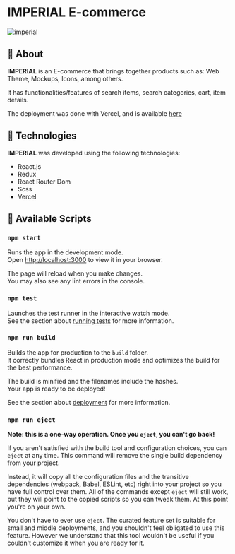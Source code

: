 # IMPERIAL E-commerce

![imperial](https://user-images.githubusercontent.com/75432770/203575972-3d6d37e4-6ad4-468d-be61-71647346aa4b.png)

## 💾 About

**IMPERIAL** is an E-commerce that brings together products such as: Web Theme, Mockups, Icons, among others.

It has functionalities/features of search items, search categories, cart, item details.

The deployment was done with Vercel, and is available [here](https://ecommerce-k3hfnboqr-sellucas.vercel.app/)

## 🚀 Technologies

**IMPERIAL** was developed using the following technologies:

- React.js
- Redux
- React Router Dom
- Scss
- Vercel

## 🔧 Available Scripts

### `npm start`

Runs the app in the development mode.\
Open [http://localhost:3000](http://localhost:3000) to view it in your browser.

The page will reload when you make changes.\
You may also see any lint errors in the console.

### `npm test`

Launches the test runner in the interactive watch mode.\
See the section about [running tests](https://facebook.github.io/create-react-app/docs/running-tests) for more information.

### `npm run build`

Builds the app for production to the `build` folder.\
It correctly bundles React in production mode and optimizes the build for the best performance.

The build is minified and the filenames include the hashes.\
Your app is ready to be deployed!

See the section about [deployment](https://facebook.github.io/create-react-app/docs/deployment) for more information.

### `npm run eject`

**Note: this is a one-way operation. Once you `eject`, you can't go back!**

If you aren't satisfied with the build tool and configuration choices, you can `eject` at any time. This command will remove the single build dependency from your project.

Instead, it will copy all the configuration files and the transitive dependencies (webpack, Babel, ESLint, etc) right into your project so you have full control over them. All of the commands except `eject` will still work, but they will point to the copied scripts so you can tweak them. At this point you're on your own.

You don't have to ever use `eject`. The curated feature set is suitable for small and middle deployments, and you shouldn't feel obligated to use this feature. However we understand that this tool wouldn't be useful if you couldn't customize it when you are ready for it.
